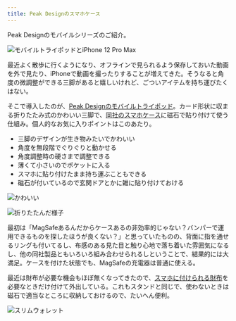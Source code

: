```yaml
---
title: Peak Designのスマホケース
---
```

Peak Designのモバイルシリーズのご紹介。

![](https://lh6.googleusercontent.com/p8lkElxilzfZngoTuVHvsUcD4brUMibTfDKbo7ZzBQVX89KBLwvjPQDKCMfp8p-orqGzBAdT9LPjg1V2Ol_32yqS9XBBWfyVVbTbcGJDGpEsUBQeOvoRv3PtN06YBEAM3ri2T-DpdDXFxSDZWuyOlEiF9Fpvu0HViptNaXY109UKfWBNosYN5qed "モバイルトライポッドとiPhone 12 Pro Max")

最近よく散歩に行くようになり、オフラインで見られるよう保存しておいた動画を外で見たり、iPhoneで動画を撮ったりすることが増えてきた。そうなると角度の微調整ができる三脚があると嬉しいけれど、ごついアイテムを持ち運びたくはない。

そこで導入したのが、[Peak Designのモバイルトライポッド](https://www.amazon.co.jp/dp/B09FRZPLL3)。カード形状に収まる折りたたみ式のかわいい三脚で、[同社のスマホケース](https://www.amazon.co.jp/dp/B09FP3HP7Z?)に磁石で貼り付けて使う仕組み。個人的なお気に入りポイントはこのあたり。

*   三脚のデザインが生き物みたいでかわいい
*   角度を無段階でぐりぐりと動かせる
*   角度調整時の硬さまで調整できる
*   薄くて小さいのでポケットに入る
*   スマホに貼り付けたまま持ち運ぶこともできる
*   磁石が付いているので玄関ドアとかに雑に貼り付けておける

![](https://lh4.googleusercontent.com/XTIdbc07Ute3kRGnEXqMeDa_FsMYyJAFYYzA24WG4yqFBK0IDWof710I77oy2P0KiPX88VpMQ1PCg6fWRgbTngB7AmfY9QnS7e_CT5BE5QSl_QUbLypkK4q_cuj3_Qh6RM0vqBuizE2lh9WO5KjymObmJLA49R5ojjXFJPc2PKiEaLAgwfwrfJLP "かわいい")

![](https://lh6.googleusercontent.com/aD2ZE8t59o7V5LPTVITl417EpY7UnF88-vFRROwBDOH6ME3XQuXQHabCVM30hdWbF0gT3Jp1yYYbG9_my4_RZ-76GUlhpQHKHZaRjiJmCt12ynHb2jm2A4M0WnMZju85lKbC3E6ThDjX6is-v9YJ_TFroTYZQ_2FhzrfwstD08lNlAui8FchiLip "折りたたんだ様子")

最初は「MagSafeあるんだからケースあるの非効率的じゃない？バンパーで運用できるものを探したほうが良くない？」と思っていたものの、背面に指を通せるリングも付いてるし、布感のある見た目と触り心地で落ち着いた雰囲気になるし、他の同社製品ともいろいろ組み合わせられるしということで、結果的には大満足。ケースを付けた状態でも、MagSafeの充電器は普通に使える。

最近は財布が必要な機会もほぼ無くなってきたので、[スマホに付けられる財布](https://www.amazon.co.jp/dp/B09FSGW671)を必要なときだけ付けて外出している。これもスタンドと同じで、使わないときは磁石で適当なところに収納しておけるので、たいへん便利。

![](https://lh5.googleusercontent.com/fFSqLFinpBJYjncOgu2MxY8O4cjZaQADD1xJdg4RFu1OXqChIpfq4roAOHYlTeV3nAhktywOhyw3OpBuo26LrDwY1GqrP0G8_eXM6CCETW5WWJwAeBE38FMOBtrBv3j1qPEx7cSkYwlXsGAYeu14rcfRF5bs3_MC097DTnnqW6OC3q-6gCRL-CPt "スリムウォレット")
